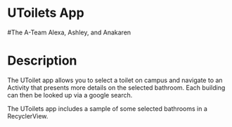 # UToilets App

#The A-Team
Alexa, Ashley, and Anakaren

# Description
The UToilet app allows you to select a toilet on campus and navigate to an Activity that
presents more details on the selected bathroom. Each building can then be looked up via a google search.

The UToilets app includes a sample of some selected bathrooms in a RecyclerView.
